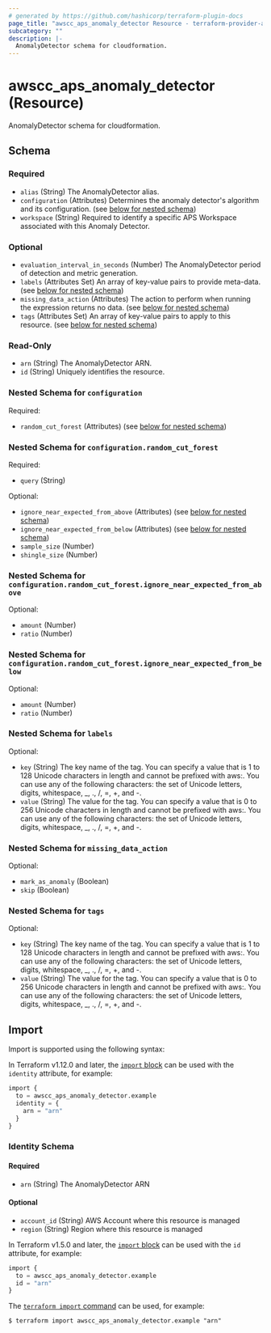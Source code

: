 ```yaml
---
# generated by https://github.com/hashicorp/terraform-plugin-docs
page_title: "awscc_aps_anomaly_detector Resource - terraform-provider-awscc"
subcategory: ""
description: |-
  AnomalyDetector schema for cloudformation.
---
```


# awscc_aps_anomaly_detector (Resource)

AnomalyDetector schema for cloudformation.



<!-- schema generated by tfplugindocs -->
## Schema

### Required

- `alias` (String) The AnomalyDetector alias.
- `configuration` (Attributes) Determines the anomaly detector's algorithm and its configuration. (see [below for nested schema](#nestedatt--configuration))
- `workspace` (String) Required to identify a specific APS Workspace associated with this Anomaly Detector.

### Optional

- `evaluation_interval_in_seconds` (Number) The AnomalyDetector period of detection and metric generation.
- `labels` (Attributes Set) An array of key-value pairs to provide meta-data. (see [below for nested schema](#nestedatt--labels))
- `missing_data_action` (Attributes) The action to perform when running the expression returns no data. (see [below for nested schema](#nestedatt--missing_data_action))
- `tags` (Attributes Set) An array of key-value pairs to apply to this resource. (see [below for nested schema](#nestedatt--tags))

### Read-Only

- `arn` (String) The AnomalyDetector ARN.
- `id` (String) Uniquely identifies the resource.

<a id="nestedatt--configuration"></a>
### Nested Schema for `configuration`

Required:

- `random_cut_forest` (Attributes) (see [below for nested schema](#nestedatt--configuration--random_cut_forest))

<a id="nestedatt--configuration--random_cut_forest"></a>
### Nested Schema for `configuration.random_cut_forest`

Required:

- `query` (String)

Optional:

- `ignore_near_expected_from_above` (Attributes) (see [below for nested schema](#nestedatt--configuration--random_cut_forest--ignore_near_expected_from_above))
- `ignore_near_expected_from_below` (Attributes) (see [below for nested schema](#nestedatt--configuration--random_cut_forest--ignore_near_expected_from_below))
- `sample_size` (Number)
- `shingle_size` (Number)

<a id="nestedatt--configuration--random_cut_forest--ignore_near_expected_from_above"></a>
### Nested Schema for `configuration.random_cut_forest.ignore_near_expected_from_above`

Optional:

- `amount` (Number)
- `ratio` (Number)


<a id="nestedatt--configuration--random_cut_forest--ignore_near_expected_from_below"></a>
### Nested Schema for `configuration.random_cut_forest.ignore_near_expected_from_below`

Optional:

- `amount` (Number)
- `ratio` (Number)




<a id="nestedatt--labels"></a>
### Nested Schema for `labels`

Optional:

- `key` (String) The key name of the tag. You can specify a value that is 1 to 128 Unicode characters in length and cannot be prefixed with aws:. You can use any of the following characters: the set of Unicode letters, digits, whitespace, _, ., /, =, +, and -.
- `value` (String) The value for the tag. You can specify a value that is 0 to 256 Unicode characters in length and cannot be prefixed with aws:. You can use any of the following characters: the set of Unicode letters, digits, whitespace, _, ., /, =, +, and -.


<a id="nestedatt--missing_data_action"></a>
### Nested Schema for `missing_data_action`

Optional:

- `mark_as_anomaly` (Boolean)
- `skip` (Boolean)


<a id="nestedatt--tags"></a>
### Nested Schema for `tags`

Optional:

- `key` (String) The key name of the tag. You can specify a value that is 1 to 128 Unicode characters in length and cannot be prefixed with aws:. You can use any of the following characters: the set of Unicode letters, digits, whitespace, _, ., /, =, +, and -.
- `value` (String) The value for the tag. You can specify a value that is 0 to 256 Unicode characters in length and cannot be prefixed with aws:. You can use any of the following characters: the set of Unicode letters, digits, whitespace, _, ., /, =, +, and -.

## Import

Import is supported using the following syntax:

In Terraform v1.12.0 and later, the [`import` block](https://developer.hashicorp.com/terraform/language/import) can be used with the `identity` attribute, for example:

```terraform
import {
  to = awscc_aps_anomaly_detector.example
  identity = {
    arn = "arn"
  }
}
```

<!-- schema generated by tfplugindocs -->
### Identity Schema

#### Required

- `arn` (String) The AnomalyDetector ARN

#### Optional

- `account_id` (String) AWS Account where this resource is managed
- `region` (String) Region where this resource is managed

In Terraform v1.5.0 and later, the [`import` block](https://developer.hashicorp.com/terraform/language/import) can be used with the `id` attribute, for example:

```terraform
import {
  to = awscc_aps_anomaly_detector.example
  id = "arn"
}
```

The [`terraform import` command](https://developer.hashicorp.com/terraform/cli/commands/import) can be used, for example:

```shell
$ terraform import awscc_aps_anomaly_detector.example "arn"
```
